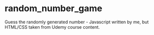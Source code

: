 # random_number_game
Guess the randomly generated number - Javascript written by me, but HTML/CSS taken from Udemy course content.
